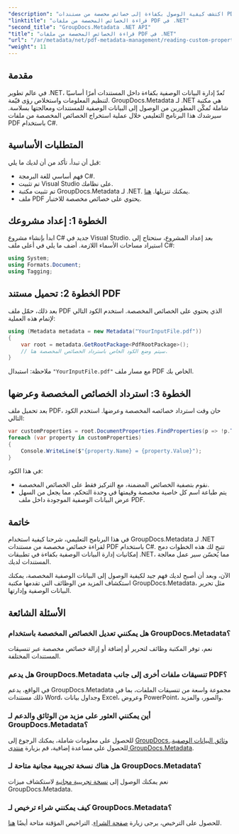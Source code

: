 ```yaml
---
"description": "اكتشف كيفية الوصول بكفاءة إلى خصائص مخصصة من مستندات PDF وإدارتها باستخدام GroupDocs.Metadata لـ .NET. يقدم هذا البرنامج التعليمي الشامل دليلاً خطوة بخطوة."
"linktitle": "قراءة الخصائص المخصصة من ملفات PDF في .NET"
"second_title": "GroupDocs.Metadata .NET API"
"title": "قراءة الخصائص المخصصة من ملفات PDF في .NET"
"url": "/ar/metadata/net/pdf-metadata-management/reading-custom-properties-from-pdf/"
"weight": 11
---
```


## مقدمة

في عالم تطوير .NET، تُعدّ إدارة البيانات الوصفية بكفاءة داخل المستندات أمرًا أساسيًا لتنظيم المعلومات واستخلاص رؤى قيّمة. GroupDocs.Metadata لـ .NET هي مكتبة شاملة تُمكّن المطورين من الوصول إلى البيانات الوصفية للمستندات ومعالجتها بسلاسة. سيرشدك هذا البرنامج التعليمي خلال عملية استخراج الخصائص المخصصة من ملفات PDF باستخدام C#. 

## المتطلبات الأساسية

قبل أن تبدأ، تأكد من أن لديك ما يلي:

- فهم أساسي للغة البرمجة C#.
- تم تثبيت Visual Studio على نظامك.
- تم تثبيت مكتبة GroupDocs.Metadata لـ .NET. يمكنك تنزيلها. [هنا](https://releases.groupdocs.com/metadata/net/).
- ملف PDF يحتوي على خصائص مخصصة للاختبار.

## الخطوة 1: إعداد مشروعك

ابدأ بإنشاء مشروع C# جديد في Visual Studio. بعد إعداد المشروع، ستحتاج إلى استيراد مساحات الأسماء اللازمة. أضف ما يلي في أعلى ملف C#:

```csharp
using System;
using Formats.Document;
using Tagging;
```

## الخطوة 2: تحميل مستند PDF

بعد ذلك، حمّل ملف PDF الذي يحتوي على الخصائص المخصصة. استخدم الكود التالي لإتمام هذه العملية:

```csharp
using (Metadata metadata = new Metadata("YourInputFile.pdf"))
{
    var root = metadata.GetRootPackage<PdfRootPackage>();
    // سيتم وضع الكود الخاص باسترداد الخصائص المخصصة هنا.
}
```

ملاحظة: استبدال `"YourInputFile.pdf"` مع مسار ملف PDF الخاص بك.

## الخطوة 3: استرداد الخصائص المخصصة وعرضها

بعد تحميل ملف PDF، حان وقت استرداد خصائصه المخصصة وعرضها. استخدم الكود التالي:

```csharp
var customProperties = root.DocumentProperties.FindProperties(p => !p.Tags.Contains(Tags.Document.BuiltIn));
foreach (var property in customProperties)
{
    Console.WriteLine($"{property.Name} = {property.Value}");
}
```

في هذا الكود:
- نقوم بتصفية الخصائص المضمنة، مع التركيز فقط على الخصائص المخصصة.
- يتم طباعة اسم كل خاصية مخصصة وقيمتها في وحدة التحكم، مما يجعل من السهل عرض البيانات الوصفية الموجودة داخل ملف PDF.

## خاتمة

في هذا البرنامج التعليمي، شرحنا كيفية استخدام GroupDocs.Metadata لـ .NET لقراءة خصائص مخصصة من مستندات PDF باستخدام C#. تتيح لك هذه الخطوات دمج إمكانيات إدارة البيانات الوصفية بكفاءة في تطبيقات .NET، مما يُحسّن سير عمل معالجة المستندات لديك. 

الآن، وبعد أن أصبح لديك فهم جيد لكيفية الوصول إلى البيانات الوصفية المخصصة، يمكنك استكشاف المزيد من الوظائف التي تقدمها مكتبة GroupDocs.Metadata، مثل تحرير البيانات الوصفية وإدارتها.

## الأسئلة الشائعة

### هل يمكنني تعديل الخصائص المخصصة باستخدام GroupDocs.Metadata؟
نعم، توفر المكتبة وظائف لتحرير أو إضافة أو إزالة خصائص مخصصة عبر تنسيقات المستندات المختلفة.

### هل يدعم GroupDocs.Metadata تنسيقات ملفات أخرى إلى جانب PDF؟
في الواقع، يدعم GroupDocs.Metadata مجموعة واسعة من تنسيقات الملفات، بما في ذلك مستندات Word، وجداول بيانات Excel، وعروض PowerPoint، والصور، والمزيد.

### أين يمكنني العثور على مزيد من الوثائق والدعم لـ GroupDocs.Metadata؟
للحصول على معلومات شاملة، يمكنك الرجوع إلى [GroupDocs.وثائق البيانات الوصفية](https://reference.groupdocs.com/metadata/net/). للحصول على مساعدة إضافية، قم بزيارة [منتدى GroupDocs.Metadata](https://forum.groupdocs.com/c/metadata/14).

### هل هناك نسخة تجريبية مجانية متاحة لـ GroupDocs.Metadata؟
نعم يمكنك الوصول إلى [نسخة تجريبية مجانية](https://releases.groupdocs.com/) لاستكشاف ميزات GroupDocs.Metadata.

### كيف يمكنني شراء ترخيص لـ GroupDocs.Metadata؟
للحصول على الترخيص، يرجى زيارة [صفحة الشراء](https://purchase.groupdocs.com/buy). التراخيص المؤقتة متاحة أيضًا [هنا](https://purchase.groupdocs.com/temporary-license/).